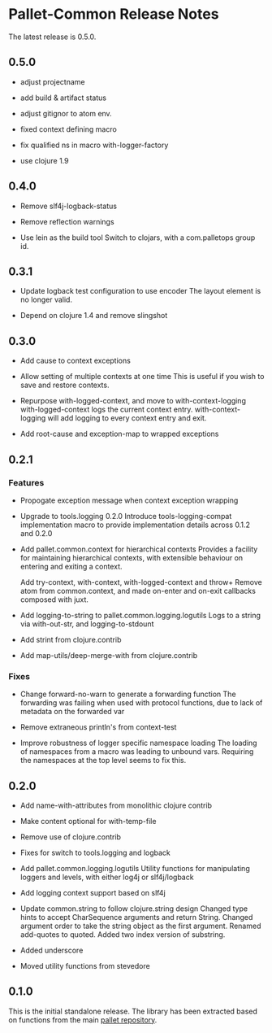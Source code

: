 # Pallet-Common Release Notes

The latest release is 0.5.0.

## 0.5.0
- adjust projectname

- add build & artifact status

- adjust gitignor to atom env.

- fixed context defining macro

- fix qualified ns in macro with-logger-factory

- use clojure 1.9


## 0.4.0

- Remove slf4j-logback-status

- Remove reflection warnings

- Use lein as the build tool
  Switch to clojars, with a com.palletops group id.


## 0.3.1

- Update logback test configuration to use encoder
  The layout element is no longer valid.

- Depend on clojure 1.4 and remove slingshot

## 0.3.0

- Add cause to context exceptions

- Allow setting of multiple contexts at one time
  This is useful if you wish to save and restore contexts.

- Repurpose with-logged-context, and move to  with-context-logging
  with-logged-context logs the current context entry. with-context-logging
  will add logging to every context entry and exit.

- Add root-cause and exception-map to wrapped exceptions

## 0.2.1

### Features
- Propogate exception message when context exception wrapping

- Upgrade to tools.logging 0.2.0
  Introduce tools-logging-compat implementation macro to provide
  implementation details across 0.1.2 and 0.2.0

- Add pallet.common.context for hierarchical contexts
  Provides a facility for maintaining hierarchical contexts, with
  extensible behaviour on entering and exiting a context.

  Add try-context, with-context, with-logged-context and throw+
  Remove atom from common.context, and made on-enter and on-exit callbacks
  composed with juxt.

- Add logging-to-string to pallet.common.logging.logutils
  Logs to a string via with-out-str, and logging-to-stdount

- Add strint from clojure.contrib

- Add map-utils/deep-merge-with from clojure.contrib


### Fixes

- Change forward-no-warn to generate a forwarding function
  The forwarding was failing when used with protocol functions, due to lack
  of metadata on the forwarded var

- Remove extraneous println's from context-test

- Improve robustness of logger specific namespace loading
  The loading of namespaces from a macro was leading to unbound vars.
  Requiring the namespaces at the top level seems to fix this.

## 0.2.0

- Add name-with-attributes from monolithic clojure contrib

- Make content optional for with-temp-file

- Remove use of clojure.contrib

- Fixes for switch to tools.logging and logback

- Add pallet.common.logging.logutils
  Utility functions for manipulating loggers and levels, with either log4j
  or slf4j/logback

- Add logging context support based on slf4j

- Update common.string to follow clojure.string design
  Changed type hints to accept CharSequence arguments and return String.
  Changed argument order to take the string object as the first argument.
  Renamed add-quotes to quoted. Added two index version of substring.

- Added underscore

- Moved utility functions from stevedore

## 0.1.0

This is the initial standalone release.  The library has been extracted based on
functions from the main [pallet repository](https://github.com/pallet/pallet).
